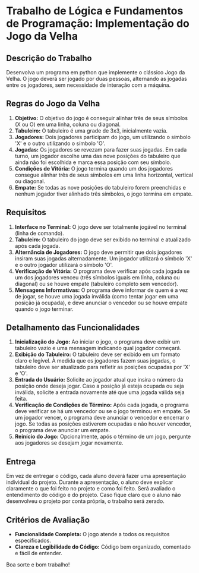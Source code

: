 # Trabalho de Lógica e Fundamentos de Programação: Implementação do Jogo da Velha

## Descrição do Trabalho

Desenvolva um programa em python que implemente o clássico Jogo da Velha. O jogo deverá ser jogado por duas pessoas, alternando as jogadas entre os jogadores, sem necessidade de interação com a máquina.

## Regras do Jogo da Velha

1. **Objetivo:** O objetivo do jogo é conseguir alinhar três de seus símbolos (X ou O) em uma linha, coluna ou diagonal.
2. **Tabuleiro:** O tabuleiro é uma grade de 3x3, inicialmente vazia.
3. **Jogadores:** Dois jogadores participam do jogo, um utilizando o símbolo 'X' e o outro utilizando o símbolo 'O'.
4. **Jogadas:** Os jogadores se revezam para fazer suas jogadas. Em cada turno, um jogador escolhe uma das nove posições do tabuleiro que ainda não foi escolhida e marca essa posição com seu símbolo.
5. **Condições de Vitória:** O jogo termina quando um dos jogadores consegue alinhar três de seus símbolos em uma linha horizontal, vertical ou diagonal.
6. **Empate:** Se todas as nove posições do tabuleiro forem preenchidas e nenhum jogador tiver alinhado três símbolos, o jogo termina em empate.

## Requisitos

1. **Interface no Terminal:** O jogo deve ser totalmente jogável no terminal (linha de comando).
2. **Tabuleiro:** O tabuleiro do jogo deve ser exibido no terminal e atualizado após cada jogada.
3. **Alternância de Jogadores:** O jogo deve permitir que dois jogadores insiram suas jogadas alternadamente. Um jogador utilizará o símbolo 'X' e o outro jogador utilizará o símbolo 'O'.
4. **Verificação de Vitória:** O programa deve verificar após cada jogada se um dos jogadores venceu (três símbolos iguais em linha, coluna ou diagonal) ou se houve empate (tabuleiro completo sem vencedor).
5. **Mensagens Informativas:** O programa deve informar de quem é a vez de jogar, se houve uma jogada inválida (como tentar jogar em uma posição já ocupada), e deve anunciar o vencedor ou se houve empate quando o jogo terminar.

## Detalhamento das Funcionalidades

1. **Inicialização do Jogo:** Ao iniciar o jogo, o programa deve exibir um tabuleiro vazio e uma mensagem indicando qual jogador começará.
2. **Exibição do Tabuleiro:** O tabuleiro deve ser exibido em um formato claro e legível.
À medida que os jogadores fazem suas jogadas, o tabuleiro deve ser atualizado para refletir as posições ocupadas por 'X' e 'O'.
3. **Entrada do Usuário:** Solicite ao jogador atual que insira o número da posição onde deseja jogar. Caso a posição já esteja ocupada ou seja inválida, solicite a entrada novamente até que uma jogada válida seja feita.
4. **Verificação de Condições de Término:** Após cada jogada, o programa deve verificar se há um vencedor ou se o jogo terminou em empate. Se um jogador vencer, o programa deve anunciar o vencedor e encerrar o jogo. Se todas as posições estiverem ocupadas e não houver vencedor, o programa deve anunciar um empate.
5. **Reinício do Jogo:** Opcionalmente, após o término de um jogo, pergunte aos jogadores se desejam jogar novamente.

## Entrega

Em vez de entregar o código, cada aluno deverá fazer uma apresentação individual do projeto. Durante a apresentação, o aluno deve explicar claramente o que foi feito no projeto e como foi feito. Será avaliado o entendimento do código e do projeto. Caso fique claro que o aluno não desenvolveu o projeto por conta própria, o trabalho será zerado.

## Critérios de Avaliação

- **Funcionalidade Completa:** O jogo atende a todos os requisitos especificados.
- **Clareza e Legibilidade do Código:** Código bem organizado, comentado e fácil de entender.

Boa sorte e bom trabalho!


